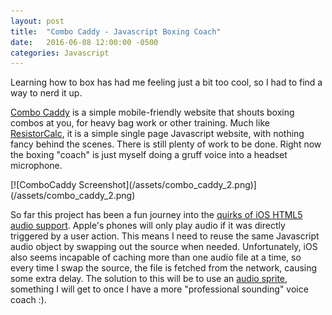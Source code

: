 ```yaml
---
layout: post
title:  "Combo Caddy - Javascript Boxing Coach"
date:   2016-06-08 12:00:00 -0500
categories: Javascript
---
```


Learning how to box has had me feeling just a bit too cool, so I had to find a way to nerd it up.

[Combo Caddy](http://combo-caddy.s3-website-us-east-1.amazonaws.com/) is a simple mobile-friendly website that shouts boxing combos at you, for heavy bag work or other training. Much like [ResistorCalc](/resistor-calculator/2016/03/16/resistor-calc-update.html), it is a simple single page Javascript website, with nothing fancy behind the scenes. There is still plenty of work to be done. Right now the boxing "coach" is just myself doing a gruff voice into a headset microphone.

<div class='image-container'>
[![ComboCaddy Screenshot](/assets/combo_caddy_2.png)](/assets/combo_caddy_2.png)
</div>

So far this project has been a fun journey into the [quirks of iOS HTML5 audio support](http://www.ibm.com/developerworks/library/wa-ioshtml5/index.html). Apple's phones will only play audio if it was directly triggered by a user action. This means I need to reuse the same Javascript audio object by swapping out the source when needed. Unfortunately, iOS also seems incapable of caching more than one audio file at a time, so every time I swap the source, the file is fetched from the network, causing some extra delay. The solution to this will be to use an [audio sprite](http://www.ibm.com/developerworks/library/wa-ioshtml5/index.html#audiosprites), something I will get to once I have a more "professional sounding" voice coach :).

